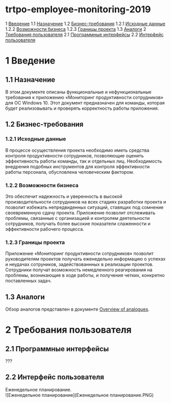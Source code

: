 # trtpo-employee-monitoring-2019
1 [Введение](#intro)
1.1 [Назначение](#appointment)
1.2 [Бизнес-требования](#business_requirements)
1.2.1 [Исходные данные](#initial_data)
1.2.2 [Возможности бизнеса](#business_opportunities)
1.2.3 [Границы проекта](#project_boundary)
1.3 [Аналоги](#analogues)
2 [Требования пользователя](#user_requirements)
2.1 [Программные интерфейсы](#software_interfaces)
2.2 [Интерфейс пользователя](#user_interface)

<a name="intro"/>

# 1 Введение

<a name="appointment"/>

## 1.1 Назначение
В этом документе описаны функциональные и нефункциональные требования к приложению «Мониторинг продуктивности сотрудников» для ОС Windows 10. Этот документ предназначен для команды, которая будет реализовывать и проверять корректность работы приложения.

<a name="business_requirements"/>

## 1.2 Бизнес-требования

<a name="initial_data"/>

### 1.2.1 Исходные данные
В процессе осуществления проекта необходимо иметь средства контроля продуктивности сотрудников, позволяющие оценить эффективность работы команды, так и отдельных лиц. Необходимость внедрения подобных инструментов для контроля эффективности работы персонала, обусловлена человеческим фактором.

<a name="business_opportunities"/>

### 1.2.2 Возможности бизнеса
Это обеспечит надежность и уверенность в высокой производительности сотрудников на всех стадиях разработки проекта и позволит избежать непредвиденных ситуаций, ставящих под сомнение своевременную сдачу проекта. Приложение позволит отслеживать проблемы, связанные с организацией и контролем деятельности сотрудников, получать более высокие показатели слаженности и эффективности рабочего процесса.

<a name="project_boundary"/>

### 1.2.3 Границы проекта
Приложение «Мониторинг продуктивности сотрудников» позволит руководителям проектов получать еженедельно информацию о успехах и неудачах сотруников, задействованнных в реализации проектов. Сотрудники получат возможность немедленного реагирования на проблемы, возникающие в ходе работы, и получения четких, конкретно поставленных задач.

<a name="analogues"/>

## 1.3 Аналоги
Обзор аналогов представлен в документе [Overview of analogues](../Requirements/Overview%20of%20analogues.md).

<a name="user_requirements"/>

# 2 Требования пользователя

<a name="software_interfaces"/>

## 2.1 Программные интерфейсы
??? 

<a name="user_interface"/>

## 2.2 Интерфейс пользователя
Еженедельное планирование.  
![Еженедельное планирование](Еженедельное планирование.PNG)
